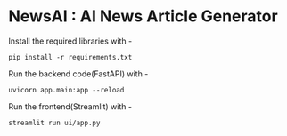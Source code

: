 # NewsAI : AI News Article Generator



Install the required libraries with - 

<code>pip install -r requirements.txt</code>



Run the backend code(FastAPI) with - 

<code>uvicorn app.main:app --reload</code>



Run the frontend(Streamlit) with -

<code>streamlit run ui/app.py</code>
